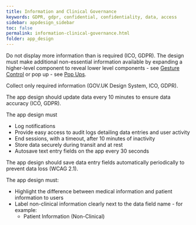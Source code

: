 ```yaml
---
title: Information and Clinical Governance  
keywords: GDPR, gdpr, confidential, confidentiality, data, access
sidebar: appdesign_sidebar
toc: false
permalink: information-clinical-governance.html
folder: app_design 
---
```


Do not display more information than is required (ICO, GDPR).  The design must make additional non-essential information available by expanding a higher-level component to reveal lower level components - see [Gesture Control](/touch-gesture-control.html) or pop up - see [Pop Ups](/popups.html).

Collect only required information (GOV.UK Design System, ICO, GDPR).  

The app design should update data every 10 minutes to ensure data accuracy (ICO, GDPR).  

The app design must 
* Log notifications
* Provide easy access to audit logs detailing data entries and user activity
* End sessions, with a timeout, after 10 minutes of inactivity
* Store data securely during transit and at rest
* Autosave text entry fields on the app every 30 seconds

The app design should save data entry fields automatically periodically to prevent data loss (WCAG 2.1).  
  
The app design must: 
* Highlight the difference between medical information and patient information to users
* Label non-clinical information clearly next to the data field name - for example: 
   * Patient Information (Non-Clinical)
